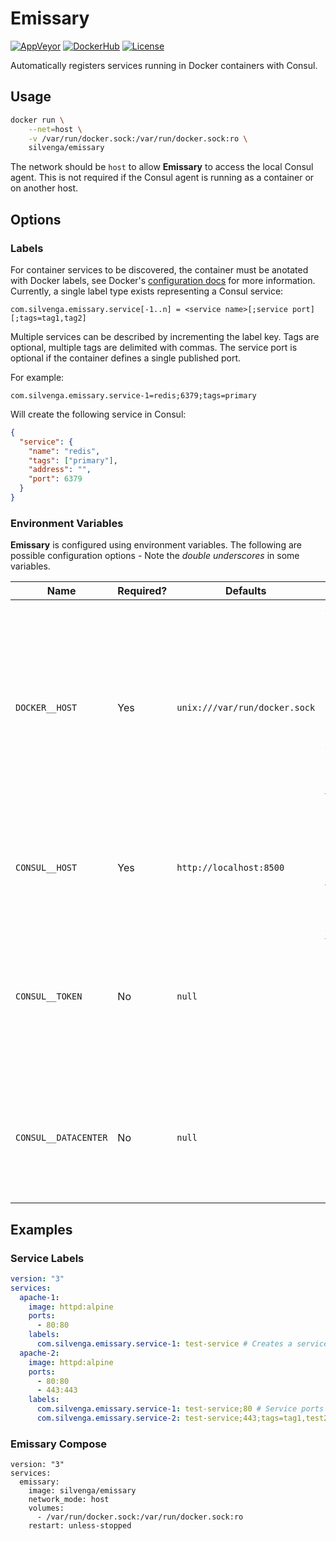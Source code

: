 
# Emissary

[![AppVeyor](https://img.shields.io/appveyor/ci/Silvenga/emissary.svg?logo=appveyor&maxAge=3600&style=flat-square)](https://ci.appveyor.com/project/Silvenga/emissary)
[![DockerHub](https://img.shields.io/badge/image-dockerhub-blue.svg?maxAge=3600&logo=docker&style=flat-square)](https://hub.docker.com/r/silvenga/emissary/)
[![License](https://img.shields.io/github/license/silvenga/MediatR.Ninject.svg?maxAge=86400&style=flat-square)](https://github.com/Silvenga/MediatR.Ninject/blob/master/LICENSE)

Automatically registers services running in Docker containers with Consul.

## Usage

```sh
docker run \
    --net=host \
    -v /var/run/docker.sock:/var/run/docker.sock:ro \
    silvenga/emissary
```

The network should be `host` to allow **Emissary** to access the local Consul agent. This is not required if the Consul agent is running as a container or on another host.

## Options

### Labels

For container services to be discovered, the container must be anotated with Docker labels, see Docker's [configuration docs](https://docs.docker.com/config/labels-custom-metadata/) for more information. Currently, a single label type exists representing a Consul service:

```
com.silvenga.emissary.service[-1..n] = <service name>[;service port][;tags=tag1,tag2]
```
Multiple services can be described by incrementing the label key. Tags are optional, multiple tags are delimited with commas. The service port is optional if the container defines a single published port.

For example:
```
com.silvenga.emissary.service-1=redis;6379;tags=primary
```

Will create the following service in Consul:
```json
{
  "service": {
    "name": "redis",
    "tags": ["primary"],
    "address": "",
    "port": 6379
  }
}
```

### Environment Variables

**Emissary** is configured using environment variables. The following are possible configuration options - Note the *double underscores* in some variables.

| Name                 | Required? |Defaults      | Description |
| -------------------- | --------- | ------------- | -----
| `DOCKER__HOST`       | Yes       | `unix:///var/run/docker.sock` | Address to connect to the Docker daemon - defaults to the UNIX socket if not specified. Supported protocols are `http`, `tcp`, `unix`, and `npipe`. Authentication and `https` are not supported, open an issue if this is important.
| `CONSUL__HOST`       | Yes       | `http://localhost:8500` | The API of the local Consul agent - defaults to localhost and the default Consul port if not specified.
| `CONSUL__TOKEN`      | No        | `null` | An ACL token to use on API requests to Consul (not required by default). Defaults to disabled if not specified. See Consul's [ACL guide](https://www.consul.io/docs/guides/acl.html) for more info.
| `CONSUL__DATACENTER` | No        | `null` | The Consul datacenter to use - defaults at Consul's default if not specified (the datacenter specified in the Consul agent's configurations).

## Examples

### Service Labels

```yml
version: "3"
services:
  apache-1:
    image: httpd:alpine
    ports:
      - 80:80
    labels:
      com.silvenga.emissary.service-1: test-service # Creates a service using the port 80.
  apache-2:
    image: httpd:alpine
    ports:
      - 80:80
      - 443:443
    labels:
      com.silvenga.emissary.service-1: test-service;80 # Service ports must be specified here because more then one port is exposed.
      com.silvenga.emissary.service-2: test-service;443;tags=tag1,test2
```

### Emissary Compose

```
version: "3"
services:
  emissary:
    image: silvenga/emissary
    network_mode: host
    volumes:
      - /var/run/docker.sock:/var/run/docker.sock:ro
    restart: unless-stopped
```